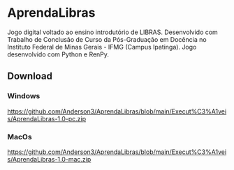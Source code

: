 # AprendaLibras
Jogo digital voltado ao ensino introdutório de LIBRAS. Desenvolvido com Trabalho de Conclusão de Curso da Pós-Graduação em Docência no Instituto Federal de Minas Gerais - IFMG (Campus Ipatinga).
Jogo desenvolvido com Python e RenPy.

## Download
### Windows 
https://github.com/Anderson3/AprendaLibras/blob/main/Execut%C3%A1veis/AprendaLibras-1.0-pc.zip
### MacOs 
https://github.com/Anderson3/AprendaLibras/blob/main/Execut%C3%A1veis/AprendaLibras-1.0-mac.zip
